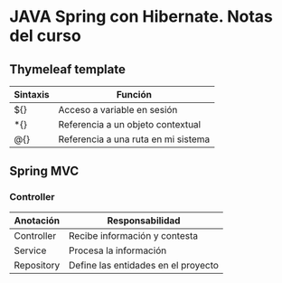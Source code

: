 <h1>JAVA Spring con Hibernate. Notas del curso</h1>

<h2>Thymeleaf template</h2>

Sintaxis  | Función
----------|--------
${} | Acceso a variable en sesión
*{} | Referencia a un objeto contextual
@{} | Referencia a una ruta en mi sistema

<h2>Spring MVC</h2>

<h3>Controller</h3>

Anotación | Responsabilidad
----------|----------------
Controller| Recibe información y contesta
Service | Procesa la información
Repository |  Define las entidades en el proyecto
